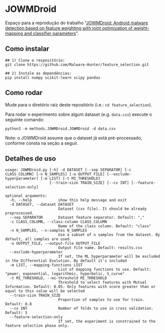 # JOWMDroid
Espaço para a reprodução do trabalho "[JOWMDroid: Android malware detection based on feature weighting with joint optimization of weight-mapping and classifier parameters](https://www.sciencedirect.com/science/article/pii/S016740482030359X)".

## Como instalar

```
## 1) Clone o respositório:
git clone https://github.com/Malware-Hunter/feature_selection.git

## 2) Instale as dependências:
pip install numpy scikit-learn scipy pandas
```

## Como rodar

Mude para o diretório raiz deste repositório (i.e.: `cd feature_selection`).

Para rodar o experimento sobre algum dataset (e.g. `data.csv`) execute o seguinte comando:

```
python3 -m methods.JOWMDroid.JOWMDroid -d data.csv
```

Note: o JOWMDroid assume que o dataset já está pré-processado, conforme consta na seção a seguir.

## Detalhes de uso
```
usage: JOWMDroid.py [-h] -d DATASET [--sep SEPARATOR] [-c CLASS_COLUMN] [-n N_SAMPLES] [-o OUTPUT_FILE] [--exclude-hyperparameter] [-m LIST] [-t MI_THRESHOLD]
                    [--train-size TRAIN_SIZE] [--cv INT] [--feature-selection-only]

optional arguments:
  -h, --help            show this help message and exit
  -d DATASET, --dataset DATASET
                        Dataset (csv file). It should be already preprocessed.
  --sep SEPARATOR       Dataset feature separator. Default: ","
  -c CLASS_COLUMN, --class-column CLASS_COLUMN
                        Name of the class column. Default: "class"
  -n N_SAMPLES, --n-samples N_SAMPLES
                        Use a subset of n samples from the dataset. By default, all samples are used.
  -o OUTPUT_FILE, --output-file OUTPUT_FILE
                        Output file name. Default: results.csv
  --exclude-hyperparameter
                        If set, the ML hyperparameter will be excluded in the Differential Evolution. By default it's included
  -m LIST, --mapping-functions LIST
                        List of mapping functions to use. Default: "power, exponential, logarithmic, hyperbolic, S_curve"
  -t MI_THRESHOLD, --mi-threshold MI_THRESHOLD
                        Threshold to select features with Mutual Information. Default: 0.05. Only features with score greater than or equal to this value will be selected
  --train-size TRAIN_SIZE
                        Proportion of samples to use for train. Default: 0.8
  --cv INT              Number of folds to use in cross validation. Default: 5
  --feature-selection-only
                        If set, the experiment is constrained to the feature selection phase only.
```